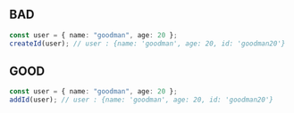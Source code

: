 ## BAD

```typescript
const user = { name: "goodman", age: 20 };
createId(user); // user : {name: 'goodman', age: 20, id: 'goodman20'}
```

## GOOD

```typescript
const user = { name: "goodman", age: 20 };
addId(user); // user : {name: 'goodman', age: 20, id: 'goodman20'}
```
